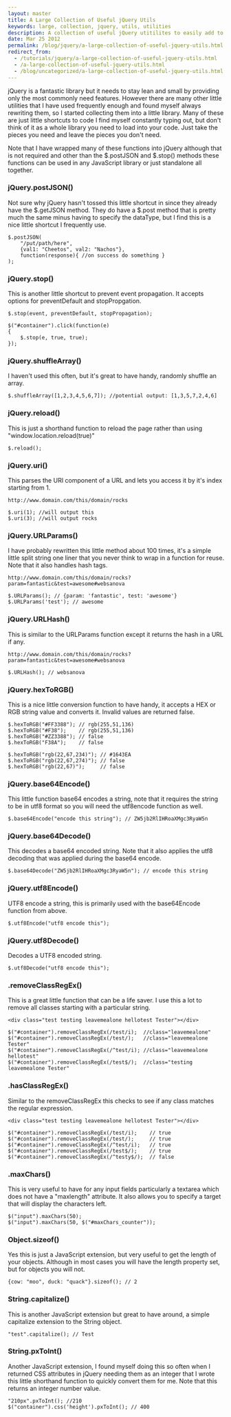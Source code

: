 ```yaml
---
layout: master
title: A Large Collection of Useful jQuery Utils
keywords: large, collection, jquery, utils, utilities
description: A collection of useful jQuery utitilites to easily add to your projects on demand when needed.
date: Mar 25 2012
permalink: /blog/jquery/a-large-collection-of-useful-jquery-utils.html
redirect_from:
  - /tutorials/jquery/a-large-collection-of-useful-jquery-utils.html
  - /a-large-collection-of-useful-jquery-utils.html
  - /blog/uncategorized/a-large-collection-of-useful-jquery-utils.html
---
```


jQuery is a fantastic library but it needs to stay lean and small by providing only the most commonly need features.  However there are many other little utilities that I have used frequently enough and found myself always rewriting them, so I started collecting them into a little library.  Many of these are just little shortcuts to code I find myself constantly typing out, but don't think of it as a whole library you need to load into your code.  Just take the pieces you need and leave the pieces you don't need.

Note that I have wrapped many of these functions into jQuery although that is not required and other than the $.postJSON and $.stop() methods these functions can be used in any JavaScript library or just standalone all together.

### jQuery.postJSON()

Not sure why jQuery hasn't tossed this little shortcut in since they already have the $.getJSON method.  They do have a $.post method that is pretty much the same minus having to specify the dataType, but I find this is a nice little shortcut I frequently use.

~~~
$.postJSON(
    "/put/path/here",
    {val1: "Cheetos", val2: "Nachos"},
    function(response){ //on success do something }
);
~~~

### jQuery.stop()

This is another little shortcut to prevent event propagation.  It accepts options for preventDefault and stopPropgation.

~~~
$.stop(event, preventDefault, stopPropagation);

$("#container").click(function(e)
{
    $.stop(e, true, true);    
});
~~~

### jQuery.shuffleArray()

I haven't used this often, but it's great to have handy, randomly shuffle an array.

~~~
$.shuffleArray([1,2,3,4,5,6,7]); //potential output: [1,3,5,7,2,4,6]
~~~

### jQuery.reload()

This is just a shorthand function to reload the page rather than using "window.location.reload(true)"

~~~
$.reload();
~~~

### jQuery.uri()

This parses the URI component of a URL and lets you access it by it's index starting from 1.

~~~
http://www.domain.com/this/domain/rocks
    
$.uri(1); //will output this
$.uri(3); //will output rocks
~~~

### jQuery.URLParams()

I have probably rewritten this little method about 100 times, it's a simple little split string one liner that you never think to wrap in a function for reuse.  Note that it also handles hash tags.

~~~
http://www.domain.com/this/domain/rocks?param=fantastic&test=awesome#websanova

$.URLParams(); // {param: 'fantastic', test: 'awesome'}
$.URLParams('test'); // awesome
~~~

### jQuery.URLHash()

This is similar to the URLParams function except it returns the hash in a URL if any.

~~~
http://www.domain.com/this/domain/rocks?param=fantastic&test=awesome#websanova

$.URLHash(); // websanova
~~~

### jQuery.hexToRGB()

This is a nice little conversion function to have handy, it accepts a HEX or RGB string value and converts it.  Invalid values are returned false.

~~~
$.hexToRGB("#FF3388"); // rgb(255,51,136)
$.hexToRGB("#F38");    // rgb(255,51,136)
$.hexToRGB("#ZZ3388"); // false
$.hexToRGB("F38A");    // false

$.hexToRGB("rgb(22,67,234)"); // #1643EA
$.hexToRGB("rgb(22,67,274)"); // false
$.hexToRGB("rgb(22,67)");     // false
~~~

### jQuery.base64Encode()

This little function base64 encodes a string, note that it requires the string to be in utf8 format so you will need the utf8encode function as well.

~~~
$.base64Encode("encode this string"); // ZW5jb2RlIHRoaXMgc3RyaW5n
~~~

### jQuery.base64Decode()

This decodes a base64 encoded string.  Note that it also applies the utf8 decoding that was applied during the base64 encode.

~~~
$.base64Decode("ZW5jb2RlIHRoaXMgc3RyaW5n"); // encode this string
~~~

### jQuery.utf8Encode()

UTF8 encode a string, this is primarily used with the base64Encode function from above.

~~~
$.utf8Encode("utf8 encode this");
~~~

### jQuery.utf8Decode()

Decodes a UTF8 encoded string.

~~~
$.utf8Decode("utf8 encode this");
~~~

### .removeClassRegEx()

This is a great little function that can be a life saver.  I use this a lot to remove all classes starting with a particular string.

~~~
<div class="test testing leavemealone hellotest Tester"></div>

$("#container").removeClassRegEx(/test/i);  //class="leavemealone"
$("#container").removeClassRegEx(/test/);   //class="leavemealone Tester"
$("#container").removeClassRegEx(/^test/i); //class="leavemealone hellotest"
$("#container").removeClassRegEx(/test$/);  //class="testing leavemealone Tester"
~~~

### .hasClassRegEx()

Similar to the removeClassRegEx this checks to see if any class matches the regular expression.

~~~
<div class="test testing leavemealone hellotest Tester"></div>

$("#container").removeClassRegEx(/test/i);    // true
$("#container").removeClassRegEx(/test/);     // true
$("#container").removeClassRegEx(/^test/i);   // true
$("#container").removeClassRegEx(/test$/);    // true
$("#container").removeClassRegEx(/^testy$/);  // false
~~~

### .maxChars()

This is very useful to have for any input fields particularly a textarea which does not have a "maxlength" attribute.  It also allows you to specify a target that will display the characters left.

~~~
$("input").maxChars(50);
$("input").maxChars(50, $("#maxChars_counter"));
~~~

### Object.sizeof()

Yes this is just a JavaScript extension, but very useful to get the length of your objects.  Although in most cases you will have the length property set, but for objects you will not.

~~~
{cow: "moo", duck: "quack"}.sizeof(); // 2
~~~

### String.capitalize()

This is another JavaScript extension but great to have around, a simple capitalize extension to the String object.

~~~
"test".capitalize(); // Test
~~~

### String.pxToInt()

Another JavaScript extension, I found myself doing this so often when I returned CSS attributes in jQuery needing them as an integer that I wrote this little shorthand function to quickly convert them for me.  Note that this returns an integer number value.

~~~
"210px".pxToInt(); //210
$("container").css('height').pxToInt(); // 400
~~~